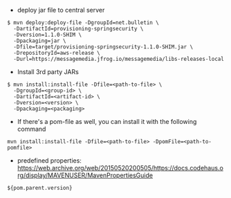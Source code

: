 - deploy jar file to central server
```
$ mvn deploy:deploy-file -DgroupId=net.bulletin \
  -DartifactId=provisioning-springsecurity \
  -Dversion=1.1.0-SHIM \
  -Dpackaging=jar \
  -Dfile=target/provisioning-springsecurity-1.1.0-SHIM.jar \
  -DrepositoryId=aws-release \
  -Durl=https://messagemedia.jfrog.io/messagemedia/libs-releases-local
```
- Install 3rd party JARs
```
$ mvn install:install-file -Dfile=<path-to-file> \
  -DgroupId=<group-id> \
  -DartifactId=<artifact-id> \
  -Dversion=<version> \
  -Dpackaging=<packaging>
```
- If there's a pom-file as well, you can install it with the following command
```
mvn install:install-file -Dfile=<path-to-file> -DpomFile=<path-to-pomfile>
```

- predefined properties:
  https://web.archive.org/web/20150520200505/https://docs.codehaus.org/display/MAVENUSER/MavenPropertiesGuide
```
${pom.parent.version}
```